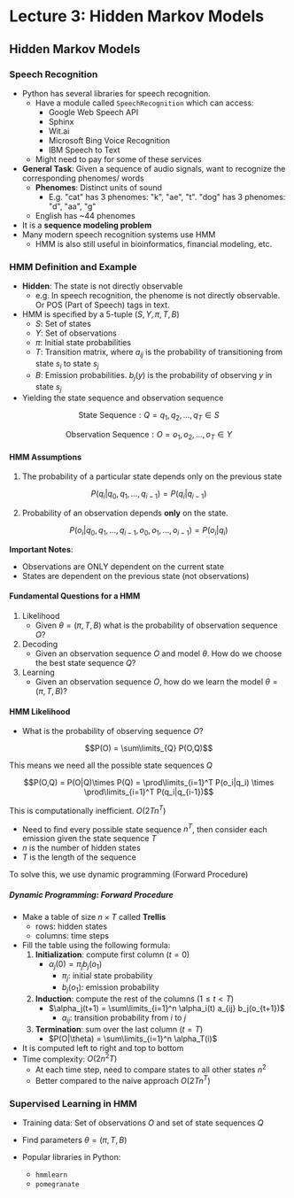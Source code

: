 # Lecture 3: Hidden Markov Models

## Hidden Markov Models

### Speech Recognition

- Python has several libraries for speech recognition.
  - Have a module called `SpeechRecognition` which can access:
    - Google Web Speech API
    - Sphinx
    - Wit.ai
    - Microsoft Bing Voice Recognition
    - IBM Speech to Text
  - Might need to pay for some of these services
- **General Task**: Given a sequence of audio signals, want to recognize the corresponding phenomes/ words
  - **Phenomes**: Distinct units of sound
    - E.g. "cat" has 3 phenomes: "k", "ae", "t". "dog" has 3 phenomes: "d", "aa", "g"
  - English has ~44 phenomes
- It is a **sequence modeling problem**
- Many modern speech recognition systems use HMM
  - HMM is also still useful in bioinformatics, financial modeling, etc.

### HMM Definition and Example

- **Hidden**: The state is not directly observable
  - e.g. In speech recognition, the phenome is not directly observable. Or POS (Part of Speech) tags in text.
- HMM is specified by a 5-tuple $(S, Y, \pi, T, B)$
  - $S$: Set of states
  - $Y$: Set of observations
  - $\pi$: Initial state probabilities
  - $T$: Transition matrix, where $a_{ij}$ is the probability of transitioning from state $s_i$ to state $s_j$
  - $B$: Emission probabilities. $b_j(y)$ is the probability of observing $y$ in state $s_j$
- Yielding the state sequence and observation sequence

$$\text{State Sequence}:Q = q_1, q_2, ..., q_T \in S$$

$$\text{Observation Sequence}: O = o_1, o_2, ..., o_T \in Y$$

#### HMM Assumptions

1. The probability of a particular state depends only on the previous state

$$P(q_i|q_0,q_1,\dots,q_{i-1})=P(q_i|q_{i-1})$$

2. Probability of an observation depends **only** on the state.

$$P(o_i|q_0,q_1,\dots,q_{i-1},o_0,o_1,\dots,o_{i-1})=P(o_i|q_i)$$

**Important Notes**:

- Observations are ONLY dependent on the current state
- States are dependent on the previous state (not observations)

#### Fundamental Questions for a HMM

1. Likelihood
   - Given $\theta = (\pi, T, B)$ what is the probability of observation sequence $O$?
2. Decoding
   - Given an observation sequence $O$ and model $\theta$. How do we choose the best state sequence $Q$?
3. Learning
   - Given an observation sequence $O$, how do we learn the model $\theta = (\pi, T, B)$?

#### HMM Likelihood

- What is the probability of observing sequence $O$?

$$P(O) = \sum\limits_{Q} P(O,Q)$$

This means we need all the possible state sequences $Q$

$$P(O,Q) = P(O|Q)\times P(Q) = \prod\limits_{i=1}^T P(o_i|q_i) \times \prod\limits_{i=1}^T P(q_i|q_{i-1})$$

This is computationally inefficient. $O(2Tn^T)$

- Need to find every possible state sequence $n^T$, then consider each emission given the state sequence $T$
- $n$ is the number of hidden states
- $T$ is the length of the sequence

To solve this, we use dynamic programming (Forward Procedure)

##### Dynamic Programming: Forward Procedure

- Make a table of size $n \times T$ called **Trellis**
  - rows: hidden states
  - columns: time steps
- Fill the table using the following formula:
  1. **Initialization**: compute first column ($t=0$)
     - $\alpha_j(0) = \pi_j b_j(o_1)$
       - $\pi_j$: initial state probability
       - $b_j(o_1)$: emission probability
  2. **Induction**: compute the rest of the columns ($1 \leq t < T$)
     - $\alpha_j(t+1) = \sum\limits_{i=1}^n \alpha_i(t) a_{ij} b_j(o_{t+1})$
       - $a_{ij}$: transition probability from $i$ to $j$
  3. **Termination**: sum over the last column ($t=T$)
     - $P(O|\theta) = \sum\limits_{i=1}^n \alpha_T(i)$
- It is computed left to right and top to bottom
- Time complexity: $O(2n^2T)$
  - At each time step, need to compare states to all other states $n^2$
  - Better compared to the naive approach $O(2Tn^T)$

### Supervised Learning in HMM

- Training data: Set of observations $O$ and set of state sequences $Q$
- Find parameters $\theta = (\pi, T, B)$

- Popular libraries in Python:
  - `hmmlearn`
  - `pomegranate`
